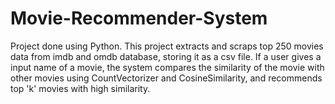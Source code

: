 # Movie-Recommender-System
Project done using Python. This project extracts and scraps top 250 movies data from imdb and omdb database, storing it as a csv file. If a user gives a input name of a movie, the system compares the similarity of the movie with other movies using CountVectorizer and CosineSimilarity, and recommends top 'k' movies with high similarity.
